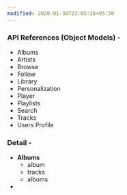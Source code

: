 ```yaml
---
modified: 2020-01-30T23:05:26+05:30
---
```


### API References (Object Models) - 

- Albums  
- Artists
- Browse
- Follow
- Library
- Personalization
- Player
- Playlists
- Search
- Tracks
- Users Profile



### Detail - 
- **Albums** 
	- album
	- tracks
	- albums
-